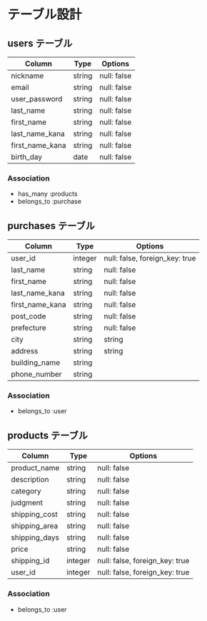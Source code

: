 # テーブル設計

## users テーブル

| Column         | Type   | Options     |
| -------------- | ------ | ----------- |
| nickname       | string | null: false |
| email          | string | null: false |
| user_password  | string | null: false |
| last_name      | string | null: false |
| first_name     | string | null: false |
| last_name_kana | string | null: false |
| first_name_kana| string | null: false |
| birth_day      | date   | null: false |

### Association

- has_many   :products
- belongs_to :purchase

## purchases テーブル

|   Column       |  Type   |   Options                      |
| -------------- | ------- | ------------------------------ |
| user_id        | integer | null: false, foreign_key: true |
| last_name      | string  | null: false                    |
| first_name     | string  | null: false                    |
| last_name_kana | string  | null: false                    |
| first_name_kana| string  | null: false                    |
| post_code      | string  | null: false                    |
| prefecture     | string  | null: false                    |
| city | string  | string  | null: false                    |
| address| string| string  | null: false                    |
| building_name  | string  |                                |
| phone_number   | string  |                                |

### Association

- belongs_to :user

## products テーブル

|  Column       |  Type   |  Options                       |
| ------------- | ------- | ------------------------------ |
| product_name  | string  | null: false                    |
| description   | string  | null: false                    |
| category      | string  | null: false                    |
| judgment      | string  | null: false                    |
| shipping_cost | string  | null: false                    |
| shipping_area | string  | null: false                    |
| shipping_days | string  | null: false                    |
| price         | string  | null: false                    |
| shipping_id   | integer | null: false, foreign_key: true |
| user_id       | integer | null: false, foreign_key: true |

### Association

- belongs_to :user
